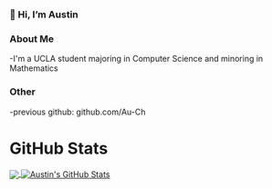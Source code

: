 ### 👋 Hi, I’m Austin

### About Me
-I'm a UCLA student majoring in Computer Science and minoring in Mathematics

### Other
-previous github: github.com/Au-Ch
<!---
winedrop/winedrop is a ✨ special ✨ repository because its `README.md` (this file) appears on your GitHub profile.
You can click the Preview link to take a look at your changes.
--->
# GitHub Stats
<a href="https://github.com/winedrop/winedrop">
  <img align="center" src="https://github-readme-stats.vercel.app/api/top-langs/?username=winedrop&hide=makefile,html,tex&title_color=ffffff&text_color=c9cacc&icon_color=2bbc8a&bg_color=1d1f21&langs_count=3" />
</a>



<a href="https://github.com/winedrop/winedrop">
  <img align="center" src="https://github-readme-stats.vercel.app/api?username=winedrop&show_icons=true&line_height=27&count_private=true&title_color=ffffff&text_color=c9cacc&icon_color=2bbc8a&bg_color=1d1f21" alt="Austin's GitHub Stats" />
</a>
